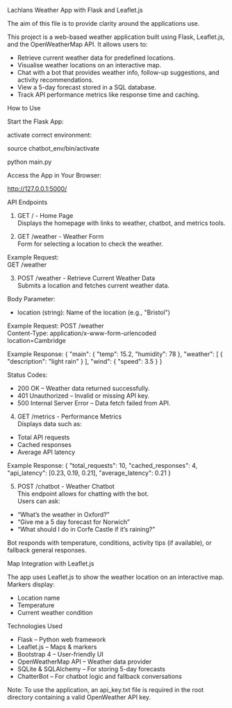 
Lachlans Weather App with Flask and Leaflet.js

The aim of this file is to provide clarity around the applications use.  

This project is a web-based weather application built using Flask, Leaflet.js, and the OpenWeatherMap API. It allows users to:
- Retrieve current weather data for predefined locations.
- Visualise weather locations on an interactive map.
- Chat with a bot that provides weather info, follow-up suggestions, and activity recommendations.
- View a 5-day forecast stored in a SQL database.
- Track API performance metrics like response time and caching.

How to Use

Start the Flask App:

activate correct environment:

source chatbot_env/bin/activate

python main.py

Access the App in Your Browser:

http://127.0.0.1:5000/

API Endpoints

1. GET / - Home Page  
Displays the homepage with links to weather, chatbot, and metrics tools.

2. GET /weather - Weather Form  
Form for selecting a location to check the weather.

Example Request:  
GET /weather

3. POST /weather - Retrieve Current Weather Data  
Submits a location and fetches current weather data.

Body Parameter:
- location (string): Name of the location (e.g., "Bristol")

Example Request:
POST /weather  
Content-Type: application/x-www-form-urlencoded  
location=Cambridge  

Example Response:
{
  "main": {
    "temp": 15.2,
    "humidity": 78
  },
  "weather": [
    {
      "description": "light rain"
    }
  ],
  "wind": {
    "speed": 3.5
  }
}

Status Codes:
- 200 OK – Weather data returned successfully.
- 401 Unauthorized – Invalid or missing API key.
- 500 Internal Server Error – Data fetch failed from API.

4. GET /metrics - Performance Metrics  
Displays data such as:
- Total API requests
- Cached responses
- Average API latency

Example Response:
{
  "total_requests": 10,
  "cached_responses": 4,
  "api_latency": [0.23, 0.19, 0.21],
  "average_latency": 0.21
}

5. POST /chatbot - Weather Chatbot  
This endpoint allows for chatting with the bot.  
Users can ask:
- “What’s the weather in Oxford?”
- “Give me a 5 day forecast for Norwich”
- “What should I do in Corfe Castle if it’s raining?”

Bot responds with temperature, conditions, activity tips (if available), or fallback general responses.

Map Integration with Leaflet.js

The app uses Leaflet.js to show the weather location on an interactive map. Markers display:
- Location name  
- Temperature  
- Current weather condition  

Technologies Used

- Flask – Python web framework  
- Leaflet.js – Maps & markers  
- Bootstrap 4 – User-friendly UI  
- OpenWeatherMap API – Weather data provider  
- SQLite & SQLAlchemy – For storing 5-day forecasts  
- ChatterBot – For chatbot logic and fallback conversations  

Note: To use the application, an api_key.txt file is required in the root directory containing a valid OpenWeather API key.
